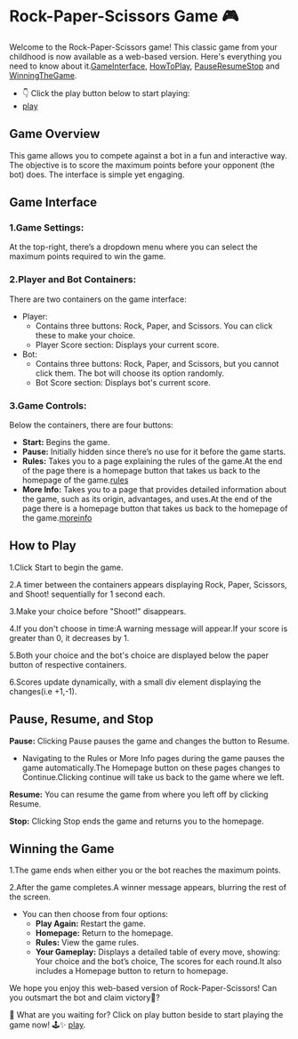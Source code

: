 # Rock-Paper-Scissors Game 🎮
Welcome to the Rock-Paper-Scissors game! This classic game from your childhood is now available as a web-based version. Here's everything you need to know about it.[GameInterface](#game-interface), [HowToPlay](#how-to-play), [PauseResumeStop](#pause-resume-and-stop) and [WinningTheGame](#winning-the-game).
- 👇 Click the play button below to start playing:
-  [play](https://yvsaihitesh.github.io/RPS-Arena/RPS_Arena.html)

## Game Overview
This game allows you to compete against a bot in a fun and interactive way. The objective is to score the maximum points before your opponent (the bot) does. The interface is simple yet engaging.

## Game Interface

### 1.Game Settings:
At the top-right, there’s a dropdown menu where you can select the maximum points required to win the game.

### 2.Player and Bot Containers:
There are two containers on the game interface:
- Player:
    - Contains three buttons: Rock, Paper, and Scissors. You can click these to make your choice.
    - Player Score section: Displays your current score.
- Bot:
    - Contains three buttons: Rock, Paper, and Scissors, but you cannot click them. The bot will choose its option randomly.
    - Bot Score section: Displays bot's current score.

### 3.Game Controls:
Below the containers, there are four buttons:
  - **Start:** Begins the game.
  - **Pause:** Initially hidden since there’s no use for it before the game starts.
  - **Rules:** Takes you to a page explaining the rules of the game.At the end of the page there is a homepage button that takes us back to the homepage of the game.[rules](https://yvsaihitesh.github.io/RPS-Arena/RPSrules.html)
  - **More Info:** Takes you to a page that provides detailed information about the game, such as its origin, advantages, and uses.At the end of the page there is a homepage button that takes us back to the homepage of the game.[moreinfo](https://yvsaihitesh.github.io/RPS-Arena/RPSinfo.html)

## How to Play
1.Click Start to begin the game.

2.A timer between the containers appears displaying Rock, Paper, Scissors, and Shoot! sequentially for 1 second each.

3.Make your choice before "Shoot!" disappears.

4.If you don't choose in time:A warning message will appear.If your score is greater than 0, it decreases by 1.

5.Both your choice and the bot's choice are displayed below the paper button of respective containers.

6.Scores update dynamically, with a small div element displaying the changes(i.e +1,-1).

## Pause, Resume, and Stop
**Pause:** Clicking Pause pauses the game and changes the button to Resume.

  - Navigating to the Rules or More Info pages during the game pauses the game automatically.The Homepage button on these pages changes to Continue.Clicking continue will take us back to the game where we left.

**Resume:** You can resume the game from where you left off by clicking Resume.

**Stop:** Clicking Stop ends the game and returns you to the homepage.

## Winning the Game
1.The game ends when either you or the bot reaches the maximum points.

2.After the game completes.A winner message appears, blurring the rest of the screen.
 - You can then choose from four options:
    - **Play Again:** Restart the game.
    - **Homepage:** Return to the homepage.
    - **Rules:** View the game rules.
    - **Your Gameplay:** Displays a detailed table of every move, showing: Your choice and the bot’s choice, The scores for each round.It also includes a Homepage button to return to homepage.
  
We hope you enjoy this web-based version of Rock-Paper-Scissors! Can you outsmart the bot and claim victory🚀?
  
🎉 What are you waiting for? Click on play button beside to start playing the game now! 🕹️✨ [play](https://yvsaihitesh.github.io/RPS-Arena/RPS_Arena.html).
